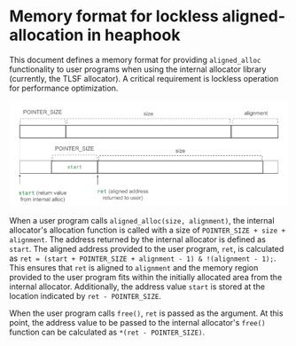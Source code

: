 # Memory format for lockless aligned-allocation in heaphook

This document defines a memory format for providing `aligned_alloc` functionality to user programs when using the internal allocator library (currently, the TLSF allocator).
A critical requirement is lockless operation for performance optimization.

![heaphook alignment](./heaphook_alignment.png "heaphook alignment")

When a user program calls `aligned_alloc(size, alignment)`, the internal allocator's allocation function is called with a size of `POINTER_SIZE + size + alignment`.
The address returned by the internal allocator is defined as `start`.
The aligned address provided to the user program, `ret`, is calculated as `ret = (start + POINTER_SIZE + alignment - 1) & !(alignment - 1);`.
This ensures that `ret` is aligned to `alignment` and the memory region provided to the user program fits within the initially allocated area from the internal allocator.
Additionally, the address value `start` is stored at the location indicated by `ret - POINTER_SIZE`.

When the user program calls `free()`, `ret` is passed as the argument.
At this point, the address value to be passed to the internal allocator's `free()` function can be calculated as `*(ret - POINTER_SIZE)`.
